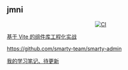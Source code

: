 ## jmni


<p align="center">
    <a href="https://github.com/jmni-cn/jmni-ui-monorepo/actions/workflows/master.yml"><img src="https://github.com/jmni-cn/jmni-ui-monorepo/actions/workflows/master.yml/badge.svg?branch=master" alt="CI" style="max-width: 100%;"></a>
</p>

[基于 Vite 的组件库工程化实战](https://juejin.cn/book/7117582869358182403/section/7117950986286530564)

https://github.com/smarty-team/smarty-admin


[我的学习笔记、待更新]()